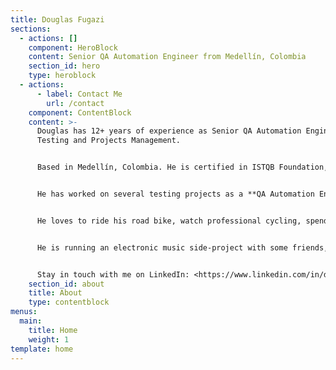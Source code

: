 ```yaml
---
title: Douglas Fugazi
sections:
  - actions: []
    component: HeroBlock
    content: Senior QA Automation Engineer from Medellín, Colombia
    section_id: hero
    type: heroblock
  - actions:
      - label: Contact Me
        url: /contact
    component: ContentBlock
    content: >-
      Douglas has 12+ years of experience as Senior QA Automation Engineer in
      Testing and Projects Management.


      Based in Medellín, Colombia. He is certified in ISTQB Foundation, IBM Developer, and a Certified Scrum Master. He has a Bachelor's (B.S.) degree in Telecommunications Engineering as well as a Master's (MSc) degree in Technology Management from Pontifical Bolivarian University (UPB).


      He has worked on several testing projects as a **QA Automation Engineer** with international clients on complex challenges in finance, retail, insurance, media OTT, e-commerce, telecommunications, and banking companies, with knowledge of testing techniques/methodologies and how to apply them, as well as taking the project from the planning, design, development, administration, and execution, achieving the goals and objectives that are expected by the business in the implementation of IT solutions. Moreover, he is passionate about Software Testing Technologies.


      He loves to ride his road bike, watch professional cycling, spend time with his family, and listen to electronic music.


      He is running an electronic music side-project with some friends, take a listen to: [www.monofonicos.net](http://monofonicos.net)


      Stay in touch with me on LinkedIn: <https://www.linkedin.com/in/douglasfugazi/>
    section_id: about
    title: About
    type: contentblock
menus:
  main:
    title: Home
    weight: 1
template: home
---
```


